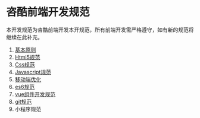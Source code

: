 # 咨酷前端开发规范

本开发规范为咨酷前端开发本开规范，所有前端开发需严格遵守，如有新的规范将继续在此补充。

1. [基本原则](01.基本原则.md)
2. [Html5规范](02.Html5规范.md)
3. [Css规范](03.Css规范.md)
4. [Javascript规范](Javascript规范.md)
5. [移动端优化](05.移动端优化.md)
6. [es6规范](06.es6规范.md)
7. [vue组件开发规范](07.vue组件开发规范.md)
8. [git规范](08.git规范.md)
9. 小程序规范